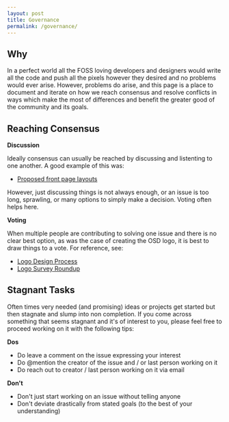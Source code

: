```yaml
---
layout: post
title: Governance
permalink: /governance/
---
```


## Why

In a perfect world all the FOSS loving developers and designers would write all
the code and push all the pixels however they desired and no problems would ever
arise. However, problems do arise, and this page is a place to document and
iterate on how we reach consensus and resolve conflicts in ways which make the
most of differences and benefit the greater good of the community and its goals.

## Reaching Consensus

**Discussion**

Ideally consensus can usually be reached by discussing and listenting to one
another. A good example of this was:

- [Proposed front page layouts](https://github.com/opensourcedesign/opensourcedesign.net/issues/17)

However, just discussing things is not always enough, or an issue is too
long, sprawling, or many options to simply make a decision. Voting often helps
here.

**Voting**

When multiple people are contributing to solving one issue and there is no clear
best option, as was the case of creating the OSD logo, it is best to draw things
to a vote. For reference, see:

- [Logo Design Process](https://github.com/opensourcedesign/opensourcedesign.net/issues/18)
- [Logo Survey Roundup](https://github.com/opensourcedesign/opensourcedesign.net/issues/28)

## Stagnant Tasks

Often times very needed (and promising) ideas or projects get started but then
stagnate and slump into non completion. If you come across something that seems
stagnant and it's of interest to you, please feel free to proceed working on it
with the following tips:

**Dos**

- Do leave a comment on the issue expressing your interest
- Do @mention the creator of the issue and / or last person working on it
- Do reach out to creator / last person working on it via email

**Don't**

- Don't just start working on an issue without telling anyone
- Don't deviate drastically from stated goals (to the best of your understanding)
